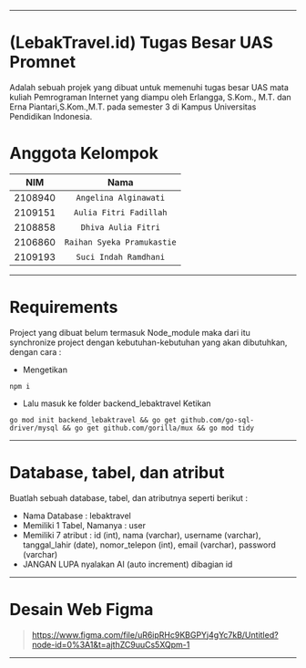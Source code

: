 -----------------------------------------

# (LebakTravel.id) Tugas Besar UAS Promnet
Adalah sebuah projek yang dibuat untuk memenuhi tugas besar UAS mata kuliah Pemrograman Internet yang diampu oleh Erlangga, S.Kom., M.T. dan Erna Piantari,S.Kom.,M.T. pada semester 3 di Kampus Universitas Pendidikan Indonesia.

# Anggota Kelompok

| NIM     | Nama      |    
| :---: | :---: |
| 2108940        | `Angelina Alginawati`         |
| 2109151         | `Aulia Fitri Fadillah`         |
| 2108858         | `Dhiva Aulia Fitri`         |
| 2106860         | `Raihan Syeka Pramukastie`         |
| 2109193         | `Suci Indah Ramdhani`         |
---------------------------------

# Requirements
Project yang dibuat belum termasuk Node_module maka dari itu synchronize project dengan kebutuhan-kebutuhan yang akan dibutuhkan, dengan cara :
- Mengetikan 
```
npm i
```
- Lalu masuk ke folder backend_lebaktravel Ketikan

```
go mod init backend_lebaktravel && go get github.com/go-sql-driver/mysql && go get github.com/gorilla/mux && go mod tidy
```

-----------------------------------------

# Database, tabel, dan atribut
Buatlah sebuah database, tabel, dan atributnya seperti berikut :
- Nama Database : lebaktravel
- Memiliki 1 Tabel, Namanya : user
- Memiliki 7 atribut : id (int), nama (varchar), username (varchar), tanggal_lahir (date), nomor_telepon (int), email (varchar), password (varchar)
- JANGAN LUPA nyalakan AI (auto increment) dibagian id

-----------------------------------------
# Desain Web Figma
> https://www.figma.com/file/uR6ipRHc9KBGPYj4gYc7kB/Untitled?node-id=0%3A1&t=ajthZC9uuCs5XQpm-1
-----------------------------------------

